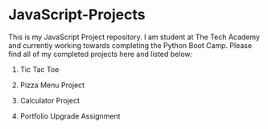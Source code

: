 # JavaScript-Projects

This is my JavaScript Project repository. I am student at The Tech Academy and currently working towards completing the Python Boot Camp.  Please find all of my completed projects here and listed below: 

1. Tic Tac Toe 

2. Pizza Menu Project 

3. Calculator Project 

4. Portfolio Upgrade Assignment 
